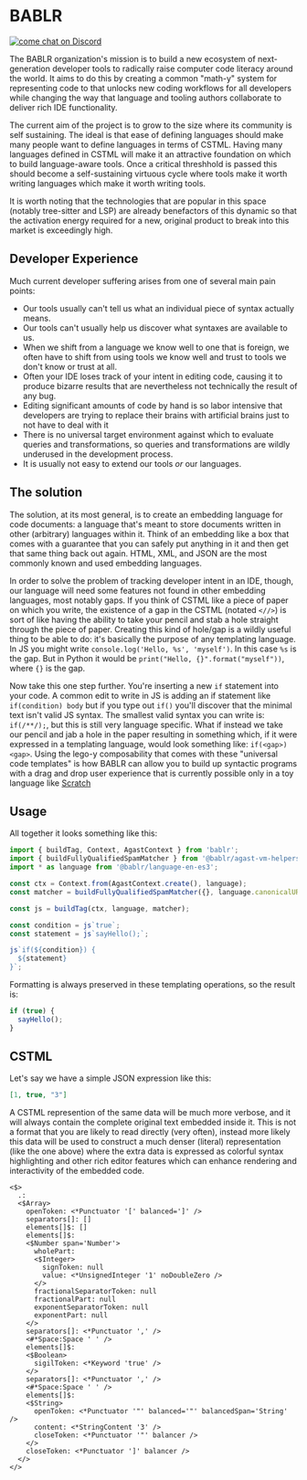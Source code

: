 # BABLR
[![come chat on Discord](https://img.shields.io/discord/1151914613089251388)](https://discord.gg/NfMNyYN6cX)

The BABLR organization's mission is to build a new ecosystem of next-generation developer tools to radically raise computer code literacy around the world. It aims to do this by creating a common "math-y" system for representing code to that unlocks new coding workflows for all developers while changing the way that language and tooling authors collaborate to deliver rich IDE functionality.

The current aim of the project is to grow to the size where its community is self sustaining. The ideal is that ease of defining languages should make many people want to define languages in terms of CSTML. Having many languages defined in CSTML will make it an attractive foundation on which to build language-aware tools. Once a critical threshhold is passed this should become a self-sustaining virtuous cycle where tools make it worth writing languages which make it worth writing tools.

It is worth noting that the technologies that are popular in this space (notably tree-sitter and LSP) are already benefactors of this dynamic so that the activation energy required for a new, original product to break into this market is exceedingly high.

## Developer Experience

Much current developer suffering arises from one of several main pain points:

- Our tools usually can't tell us what an individual piece of syntax actually means.
- Our tools can't usually help us discover what syntaxes are available to us.
- When we shift from a language we know well to one that is foreign, we often have to shift from using tools we know well and trust to tools we don't know or trust at all.
- Often your IDE loses track of your intent in editing code, causing it to produce bizarre results that are nevertheless not technically the result of any bug.
- Editing significant amounts of code by hand is so labor intensive that developers are trying to replace their brains with artificial brains just to not have to deal with it
- There is no universal target environment against which to evaluate queries and transformations, so queries and transformations are wildly underused in the development process.
- It is usually not easy to extend our tools *or* our languages.

## The solution

The solution, at its most general, is to create an embedding language for code documents: a language that's meant to store documents written in other (arbitrary) languages within it. Think of an embedding like a box that comes with a guarantee that you can safely put anything in it and then get that same thing back out again. HTML, XML, and JSON are the most commonly known and used embedding languages. 

In order to solve the problem of tracking developer intent in an IDE, though, our language will need some features not found in other embedding languages, most notably gaps. If you think of CSTML like a piece of paper on which you write, the existence of a gap in the CSTML (notated `<//>`) is sort of like having the ability to take your pencil and stab a hole straight through the piece of paper. Creating this kind of hole/gap is a wildly useful thing to be able to do: it's basically the purpose of any templating language. In JS you might write `console.log('Hello, %s', 'myself')`. In this case `%s` is the gap. But in Python it would be `print("Hello, {}".format("myself"))`, where `{}` is the gap.

Now take this one step further. You're inserting a new `if` statement into your code. A common edit to write in JS is adding an if statement like `if(condition) body` but if you type out `if()` you'll discover that the minimal text isn't valid JS syntax. The smallest valid syntax you can write is: `if(/**/);`, but this is still very language specific. What if instead we take our pencil and jab a hole in the paper resulting in something which, if it were expressed in a templating language, would look something like: `if(<gap>)<gap>`. Using the lego-y composability that comes with these "universal code templates" is how BABLR can allow you to build up syntactic programs with a drag and drop user experience that is currently possible only in a toy language like [Scratch](https://scratch.mit.edu/projects/editor/)

## Usage

All together it looks something like this:

```js
import { buildTag, Context, AgastContext } from 'bablr';
import { buildFullyQualifiedSpamMatcher } from '@bablr/agast-vm-helpers';
import * as language from '@bablr/language-en-es3';

const ctx = Context.from(AgastContext.create(), language);
const matcher = buildFullyQualifiedSpamMatcher({}, language.canonicalURL, 'Expression');

const js = buildTag(ctx, language, matcher);

const condition = js`true`;
const statement = js`sayHello();`;

js`if(${condition}) {
  ${statement}
}`;
```

Formatting is always preserved in these templating operations, so the result is:

```js
if (true) {
  sayHello();
}
```

## CSTML

Let's say we have a simple JSON expression like this:
```json
[1, true, "3"]
```

A CSTML represention of the same data will be much more verbose, and it will always contain the complete original text embedded inside it. This is not a format that you are likely to read directly (very often), instead more likely this data will be used to construct a much denser (literal) representation (like the one above) where the extra data is expressed as colorful syntax highlighting and other rich editor features which can enhance rendering and interactivity of the embedded code.

```cstml
<$>
  .:
  <$Array>
    openToken: <*Punctuator '[' balanced=']' />
    separators[]: []
    elements[]$: []
    elements[]$:
    <$Number span='Number'>
      wholePart:
      <$Integer>
        signToken: null
        value: <*UnsignedInteger '1' noDoubleZero />
      </>
      fractionalSeparatorToken: null
      fractionalPart: null
      exponentSeparatorToken: null
      exponentPart: null
    </>
    separators[]: <*Punctuator ',' />
    <#*Space:Space ' ' />
    elements[]$:
    <$Boolean>
      sigilToken: <*Keyword 'true' />
    </>
    separators[]: <*Punctuator ',' />
    <#*Space:Space ' ' />
    elements[]$:
    <$String>
      openToken: <*Punctuator '"' balanced='"' balancedSpan='String' />
      content: <*StringContent '3' />
      closeToken: <*Punctuator '"' balancer />
    </>
    closeToken: <*Punctuator ']' balancer />
  </>
</>
```
